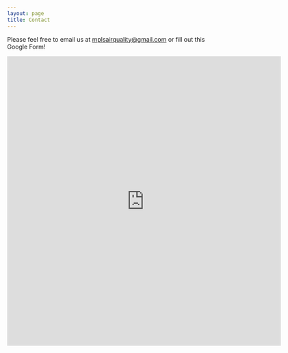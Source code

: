 ```yaml
---
layout: page
title: Contact
---
```


<!--See here for how to do this
https://github.com/toperkin/staticFormEmails/blob/master/README.md-->

Please feel free to email us at <mplsairquality@gmail.com> or fill out this Google Form!

<iframe src="https://docs.google.com/forms/d/e/1FAIpQLScmG7dVUikzY_GQ_P2WTQY4h4mSlz0TrySXaoxo2BcWOxQBWg/viewform?embedded=true" width="640" height="677" frameborder="0" marginheight="0" marginwidth="0">Loading…</iframe>
